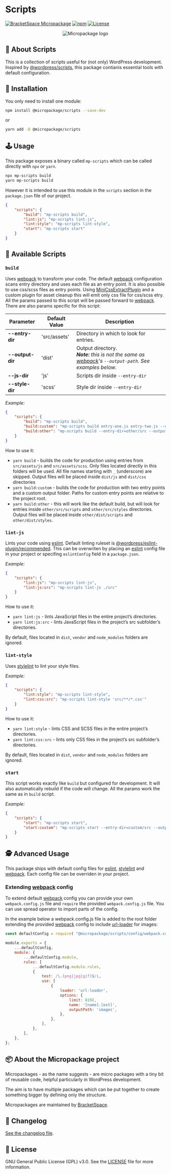 # Scripts

[![BracketSpace Micropackage](https://img.shields.io/badge/BracketSpace-Micropackage-brightgreen)](https://bracketspace.com)
[![npm](https://img.shields.io/npm/v/@micropackage/scripts)](https://www.npmjs.com/package/@micropackage/scripts)
[![License](https://img.shields.io/npm/l/@micropackage/scripts)](https://www.npmjs.com/package/@micropackage/scripts)

<p align="center">
    <img src="https://bracketspace.com/extras/micropackage/micropackage-small.png" alt="Micropackage logo"/>
</p>

## 🧬 About Scripts

This is a collection of scripts useful for (not only) WordPress development. Inspired by [@wordpress/scripts](https://www.npmjs.com/package/@wordpress/scripts), this package contianis essential tools with default configuration.

## 💾 Installation

You only need to install one module:
``` bash
npm install @micropackage/scripts --save-dev
```
or
``` bash
yarn add -D @micropackage/scripts
```

## 🕹 Usage

This package exposes a binary called `mp-scripts` which can be called directly with `npx` or `yarn`.
``` bash
npx mp-scripts build
yarn mp-scripts build
```
However it is intended to use this module in the `scripts` section in the `package.json` file of our project.

``` json
{
	"scripts": {
		"build": "mp-scripts build",
		"lint:js": "mp-scripts lint-js",
		"lint:style": "mp-scripts lint-style",
		"start": "mp-scripts start"
	}
}
```

## 📜 Available Scripts

### `build`
Uses [webpack](https://webpack.js.org/) to transform your code. The default [webpack](https://webpack.js.org/) configuration scans entry directory and uses each file as an entry point. It is also possible to use css/scss files as entry points. Using [MiniCssExtractPlugin](https://github.com/[webpack](https://webpack.js.org/)-contrib/mini-css-extract-plugin) and a custom plugin for asset cleanup this will emit only css file for css/scss etry.
All the params passed to this script will be passed forward to [webpack](https://webpack.js.org/). There are also params specific for this script:

| Parameter        | Default Value | Description                                                                                              |
|------------------|---------------|----------------------------------------------------------------------------------------------------------|
| **--entry-dir**  | 'src/assets'  | Directory in which to look for entries.                                                                  |
| **--output-dir** | 'dist'        | Output directory.<br/>_**Note:** this is not the same as [webpack](https://webpack.js.org/)'s `--output-path`. See examples below._ |
| **--js-dir**     | 'js'          | Scripts dir inside `--entry-dir`                                                                         |
| **--style-dir**  | 'scss'        | Style dir inside `--entry-dir`                                                                           |

*Example:*
```json
{
    "scripts": {
        "build": "mp-scripts build",
        "build:custom": "mp-scripts build entry-one.js entry-two.js --output-path=custom",
        "build:other": "mp-scripts build --entry-dir=other/src --output-dir=other/dist --js-dir=scripts --style-dir=styles"
    }
}
```
How to use it:
- `yarn build` - builds the code for production using entries from `src/assets/js` and `src/assets/scss`. Only files located directly in this folders will be used. All file names starting with `_` (underscore) are skipped. Output files will be placed inside `dist/js` and `dist/css` directories
- `yarn build:custom` - builds the code for production with two entry points and a custom output folder. Paths for custom entry points are relative to the project root.
- `yarn build:other` - this will work like the default build, but will look for entries inside `other/src/scripts` and `other/src/styles` directories. Output files will be placed inside `other/dist/scripts` and `other/dist/styles`.

### `lint-js`
Lints your code using [eslint](https://eslint.org/).
Default linting ruleset is [@wordpress/eslint-plugin/recommended](https://www.npmjs.com/package/@wordpress/eslint-plugin). This can be overwriten by placing an [eslint](https://eslint.org/) config file in your project or specifing `eslintConfig` field in a `package.json`.

*Example:*
```json
{
    "scripts": {
        "lint:js": "mp-scripts lint-js",
        "lint:js:src": "mp-scripts lint-js ./src"
    }
}
```

How to use it:
- `yarn lint:js` - lints JavaScript files in the entire project’s directories.
- `yarn lint:js:src` - lints JavaScript files in the project’s src subfolder’s directories.

By default, files located in `dist`, `vendor` and `node_modules` folders are ignored.

### `lint-style`
Uses [stylelint](https://stylelint.io/) to lint your style files.

*Example:*
```json
{
    "scripts": {
        "lint:style": "mp-scripts lint-style",
        "lint:css:src": "mp-scripts lint-style 'src/**/*.css'"
    }
}
```
How to use it:
- `yarn lint:style` - lints CSS and SCSS files in the entire project’s directories.
- `yarn lint:css:src` - lints only CSS files in the project’s src subfolder’s directories.

By default, files located in `dist`, `vendor` and `node_modules` folders are ignored.

### `start`
This script works exactly like `build` but configured for development. It will also automatically rebuild if the code will change. All the params work the same as in `build` script.

*Example:*
```json
{
    "scripts": {
        "start": "mp-scripts start",
        "start:custom": "mp-scripts start --entry-dir=custom/src --output-dir=custom/build"
    }
}
```

## 🕵️ Advanced Usage

This package ships with default config files for [eslint](https://eslint.org/), [stylelint](https://stylelint.io/) and [webpack](https://webpack.js.org/). Each config file can be overriden in your project.

### Extending [webpack](https://webpack.js.org/) config

To extend default [webpack](https://webpack.js.org/) config you can provide your own `webpack.config.js` file and `require` the provided `webpack.config.js` file. You can use spread operator to import parts of the config.

In the example below a webpack.config.js file is added to the root folder extending the provided [webpack](https://webpack.js.org/) config to include [url-loader](https://github.com/webpack-contrib/url-loader) for images:
```javascript
const defaultConfig = require( "@micropackage/scripts/config/webpack.config" );

module.exports = {
	...defaultConfig,
	module: {
		...defaultConfig.module,
		rules: [
			...defaultConfig.module.rules,
			{
				test: /\.(png|jpg|gif)$/i,
				use: [
					{
						loader: 'url-loader',
						options: {
							limit: 8192,
							name: '[name].[ext]',
							outputPath: 'images',
						},
					},
				],
			},
		],
	},
};
```

## 📦 About the Micropackage project

Micropackages - as the name suggests - are micro packages with a tiny bit of reusable code, helpful particularly in WordPress development.

The aim is to have multiple packages which can be put together to create something bigger by defining only the structure.

Micropackages are maintained by [BracketSpace](https://bracketspace.com).

## 📖 Changelog

[See the changelog file](./CHANGELOG.md).

## 📃 License

GNU General Public License (GPL) v3.0. See the [LICENSE](./LICENSE) file for more information.
